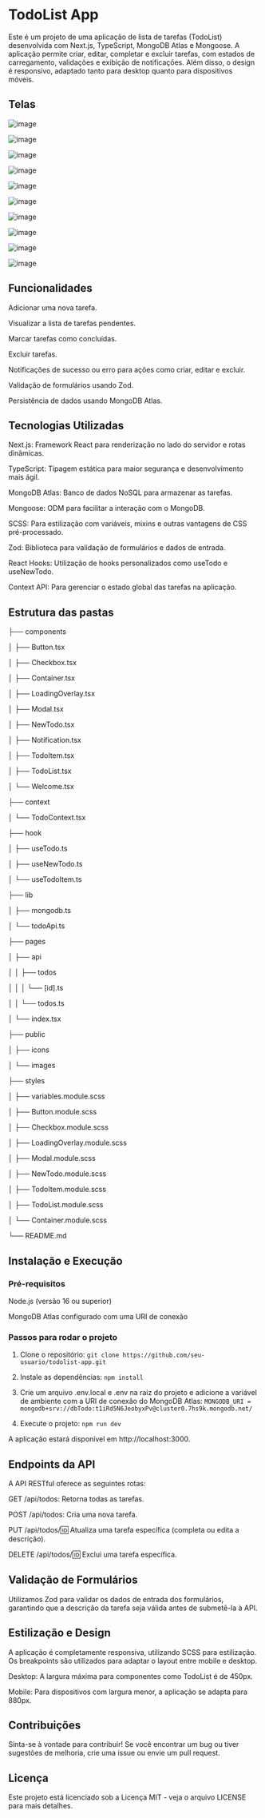 # TodoList App
Este é um projeto de uma aplicação de lista de tarefas (TodoList) desenvolvida com Next.js, TypeScript, MongoDB Atlas e Mongoose. A aplicação permite criar, editar, completar e excluir tarefas, com estados de carregamento, validações e exibição de notificações. Além disso, o design é responsivo, adaptado tanto para desktop quanto para dispositivos móveis.

## Telas
![image](https://github.com/user-attachments/assets/5e3b77b7-5f46-40f3-9a44-1a8bc882ac38)


![image](https://github.com/user-attachments/assets/31e53c8a-c8ae-48e6-bd06-14662ee0d3a9)


![image](https://github.com/user-attachments/assets/9344c465-6501-4187-893d-4c89b81d9088)


![image](https://github.com/user-attachments/assets/f88fa51e-1bb9-43c1-a152-8523e8230397)


![image](https://github.com/user-attachments/assets/f3ca0be7-0113-4772-bced-3c5391d817fd)


![image](https://github.com/user-attachments/assets/1b6eddcd-9dc0-4de9-b965-36d583fa19f8)


![image](https://github.com/user-attachments/assets/c3744756-7967-4481-b59b-3c9aabd35b72)


![image](https://github.com/user-attachments/assets/41488871-3055-44b6-8934-3a9d7f756a5e)


![image](https://github.com/user-attachments/assets/1b5a8d25-da4b-48f5-9207-de7f7cb4b4bc)



![image](https://github.com/user-attachments/assets/3b61c75e-aed7-4873-82e1-e9d661a9f635)




## Funcionalidades
Adicionar uma nova tarefa.

Visualizar a lista de tarefas pendentes.

Marcar tarefas como concluídas.

Excluir tarefas.

Notificações de sucesso ou erro para ações como criar, editar e excluir.

Validação de formulários usando Zod.

Persistência de dados usando MongoDB Atlas.


## Tecnologias Utilizadas
Next.js: Framework React para renderização no lado do servidor e rotas dinâmicas.

TypeScript: Tipagem estática para maior segurança e desenvolvimento mais ágil.

MongoDB Atlas: Banco de dados NoSQL para armazenar as tarefas.

Mongoose: ODM para facilitar a interação com o MongoDB.

SCSS: Para estilização com variáveis, mixins e outras vantagens de CSS pré-processado.

Zod: Biblioteca para validação de formulários e dados de entrada.

React Hooks: Utilização de hooks personalizados como useTodo e useNewTodo.

Context API: Para gerenciar o estado global das tarefas na aplicação.

## Estrutura das pastas
├── components

│   ├── Button.tsx

│   ├── Checkbox.tsx

│   ├── Container.tsx

│   ├── LoadingOverlay.tsx

│   ├── Modal.tsx

│   ├── NewTodo.tsx

│   ├── Notification.tsx

│   ├── TodoItem.tsx

│   ├── TodoList.tsx

│   └── Welcome.tsx


├── context

│   └── TodoContext.tsx


├── hook

│   ├── useTodo.ts

│   ├── useNewTodo.ts

│   └── useTodoItem.ts

├── lib

│   ├── mongodb.ts

│   └── todoApi.ts

├── pages

│   ├── api

│   │   ├── todos

│   │   │   └── [id].ts

│   │   └── todos.ts

│   └── index.tsx

├── public

│   ├── icons

│   └── images

├── styles

│   ├── variables.module.scss

│   ├── Button.module.scss

│   ├── Checkbox.module.scss

│   ├── LoadingOverlay.module.scss

│   ├── Modal.module.scss

│   ├── NewTodo.module.scss

│   ├── TodoItem.module.scss

│   ├── TodoList.module.scss

│   └── Container.module.scss

└── README.md


## Instalação e Execução

### Pré-requisitos

Node.js (versão 16 ou superior)

MongoDB Atlas configurado com uma URI de conexão


### Passos para rodar o projeto
1. Clone o repositório:
```git clone https://github.com/seu-usuario/todolist-app.git```

2. Instale as dependências: ```npm install```
   
3. Crie um arquivo .env.local e .env na raiz do projeto e adicione a variável de ambiente com a URI de conexão do MongoDB Atlas: ```MONGODB_URI = mongodb+srv://dbTodo:t1iRd5N6JeobyxPv@cluster0.7hs9k.mongodb.net/```
   
4. Execute o projeto: ```npm run dev```

A aplicação estará disponível em http://localhost:3000.

## Endpoints da API
A API RESTful oferece as seguintes rotas:

GET /api/todos: Retorna todas as tarefas.

POST /api/todos: Cria uma nova tarefa.

PUT /api/todos/:id: Atualiza uma tarefa específica (completa ou edita a descrição).

DELETE /api/todos/:id: Exclui uma tarefa específica.

## Validação de Formulários
Utilizamos Zod para validar os dados de entrada dos formulários, garantindo que a descrição da tarefa seja válida antes de submetê-la à API.

## Estilização e Design
A aplicação é completamente responsiva, utilizando SCSS para estilização. Os breakpoints são utilizados para adaptar o layout entre mobile e desktop.

Desktop: A largura máxima para componentes como TodoList é de 450px.

Mobile: Para dispositivos com largura menor, a aplicação se adapta para 880px.

## Contribuições
Sinta-se à vontade para contribuir! Se você encontrar um bug ou tiver sugestões de melhoria, crie uma issue ou envie um pull request.

## Licença
Este projeto está licenciado sob a Licença MIT - veja o arquivo LICENSE para mais detalhes.


